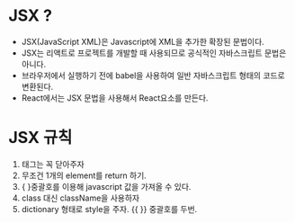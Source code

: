 # JSX ?
- JSX(JavaScript XML)은 Javascript에 XML을 추가한 확장된 문법이다.
- JSX는 리액트로 프로젝트를 개발할 때 사용되므로 공식적인 자바스크립트 문법은 아니다.
- 브라우저에서 실행하기 전에 babel을 사용하여 일반 자바스크립트 형태의 코드로 변환된다.
- React에서는 JSX 문법을 사용해서 React요소를 만든다.

# JSX 규칙
1. 태그는 꼭 닫아주자
2. 무조건 1개의 element를 return 하기.
3. { }중괄호를 이용해 javascript 값을 가져올 수 있다.
4. class 대신 className을 사용하자
5. dictionary 형태로 style을 주자. {{ }} 중괄호를 두번.
